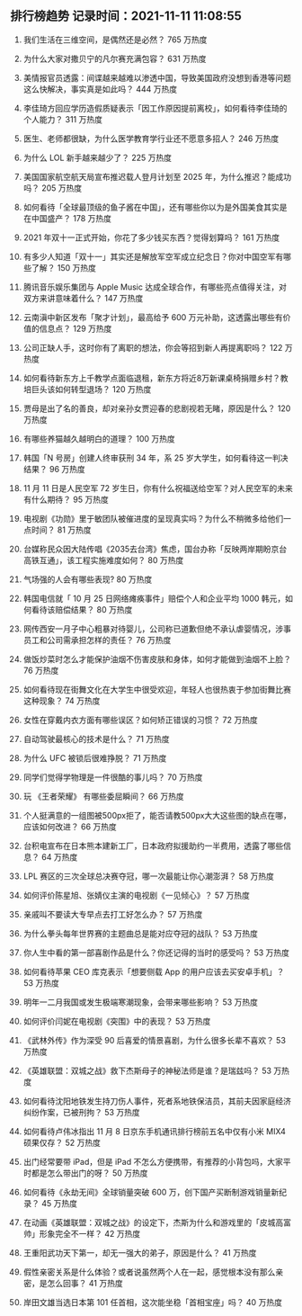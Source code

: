 
## 排行榜趋势 记录时间：2021-11-11 11:08:55
  
  1. 我们生活在三维空间，是偶然还是必然？ 765 万热度
    
  2. 为什么大家对撒贝宁的凡尔赛充满包容？ 631 万热度
    
  3. 美情报官员透露：间谍越来越难以渗透中国，导致美国政府没想到香港等问题这么快解决，事实真是如此吗？ 444 万热度
    
  4. 李佳琦方回应学历造假质疑表示「因工作原因提前离校」，如何看待李佳琦的个人能力？ 311 万热度
    
  5. 医生、老师都很缺，为什么医学教育学行业还不愿意多招人？ 246 万热度
    
  6. 为什么 LOL 新手越来越少了？ 225 万热度
    
  7. 美国国家航空航天局宣布推迟载人登月计划至 2025 年，为什么推迟？能成功吗？ 205 万热度
    
  8. 如何看待「全球最顶级的鱼子酱在中国」，还有哪些你以为是外国美食其实是在中国盛产？ 178 万热度
    
  9. 2021 年双十一正式开始，你花了多少钱买东西？觉得划算吗？ 161 万热度
    
  10. 有多少人知道「双十一」其实还是解放军空军成立纪念日？你对中国空军有哪些了解？ 150 万热度
    
  11. 腾讯音乐娱乐集团与 Apple Music 达成全球合作，有哪些亮点值得关注，对双方来讲意味着什么？ 147 万热度
    
  12. 云南滇中新区发布「聚才计划」，最高给予 600 万元补助，这透露出哪些有价值的信息点？ 129 万热度
    
  13. 公司正缺人手，这时你有了离职的想法，你会等招到新人再提离职吗？ 122 万热度
    
  14. 如何看待新东方上千教学点面临退租，新东方将近8万新课桌椅捐赠乡村？教培巨头该如何转型退场？ 120 万热度
    
  15. 贾母是出了名的善良，却对亲孙女贾迎春的悲剧视若无睹，原因是什么？ 120 万热度
    
  16. 有哪些养猫越久越明白的道理？ 100 万热度
    
  17. 韩国「N 号房」创建人终审获刑 34 年，系 25 岁大学生，如何看待这一判决结果？ 96 万热度
    
  18. 11 月 11 日是人民空军 72 岁生日，你有什么祝福送给空军？对人民空军的未来有什么期待？ 95 万热度
    
  19. 电视剧《功勋》里于敏团队被催进度的呈现真实吗？为什么不稍微多给他们一点时间？ 81 万热度
    
  20. 台媒称民众因大陆传唱《2035去台湾》焦虑，国台办称「反映两岸期盼京台高铁互通」，该工程实施难度如何？ 80 万热度
    
  21. 气场强的人会有哪些表现? 80 万热度
    
  22. 韩国电信就「 10 月 25 日网络瘫痪事件」赔偿个人和企业平均 1000 韩元，如何看待该赔偿结果？ 80 万热度
    
  23. 网传西安一月子中心粗暴对待婴儿，公司称已道歉但绝不承认虐婴情况，涉事员工和公司需承担怎样的责任？ 76 万热度
    
  24. 做饭炒菜时怎么才能保护油烟不伤害皮肤和身体，如何才能做到油烟不上脸？ 76 万热度
    
  25. 如何看待现在街舞文化在大学生中很受欢迎，年轻人也很热衷于参加街舞比赛这种现象？ 74 万热度
    
  26. 女性在穿戴内衣方面有哪些误区？如何矫正错误的习惯？ 72 万热度
    
  27. 自动驾驶最核心的技术是什么？ 71 万热度
    
  28. 为什么 UFC 被锁后很难挣脱？ 71 万热度
    
  29. 同学们觉得学物理是一件很酷的事儿吗？ 70 万热度
    
  30. 玩 《王者荣耀》 有哪些委屈瞬间？ 66 万热度
    
  31. 个人挺满意的一组图被500px拒了，能否请教500px大大这些图的缺点在哪，应该如何改进？ 66 万热度
    
  32. 台积电宣布在日本熊本建新工厂，日本政府拟援助约一半费用，透露了哪些信息？ 64 万热度
    
  33. LPL 赛区的三次全球总决赛夺冠，哪一次最能让你心潮澎湃？ 58 万热度
    
  34. 如何评价陈星旭、张婧仪主演的电视剧《一见倾心》？ 57 万热度
    
  35. 亲戚叫不要读大专早点去打工好怎么办？ 57 万热度
    
  36. 为什么拳头每年世界赛的主题曲总是能对应夺冠的战队？ 53 万热度
    
  37. 你人生中看的第一部喜剧作品是什么？你还记得的当时的感受吗？ 53 万热度
    
  38. 如何看待苹果 CEO 库克表示「想要侧载 App 的用户应该去买安卓手机」？ 53 万热度
    
  39. 明年一二月我国或发生极端寒潮现象，会带来哪些影响？ 53 万热度
    
  40. 如何评价闫妮在电视剧《突围》中的表现？ 53 万热度
    
  41. 《武林外传》作为深受 90 后喜爱的情景喜剧，为什么很多长辈不喜欢？ 53 万热度
    
  42. 《英雄联盟：双城之战》救下杰斯母子的神秘法师是谁？是瑞兹吗？ 53 万热度
    
  43. 如何看待沈阳地铁发生持刀伤人事件，死者系地铁保洁员，其前夫因家庭经济纠纷作案，已被刑拘？ 53 万热度
    
  44. 如何看待卢伟冰指出 11 月 8 日京东手机通讯排行榜前五名中仅有小米 MIX4 硕果仅存？ 52 万热度
    
  45. 出门经常要带 iPad，但是 iPad 不怎么方便携带，有推荐的小背包吗，大家平时都是怎么带出门的呀？ 50 万热度
    
  46. 如何看待《永劫无间》全球销量突破 600 万，创下国产买断制游戏销量新纪录？ 45 万热度
    
  47. 在动画《英雄联盟：双城之战》的设定下，杰斯为什么和游戏里的「皮城高富帅」形象完全不一样？ 42 万热度
    
  48. 王重阳武功天下第一，却无一强大的弟子，原因是什么？ 41 万热度
    
  49. 假性亲密关系是什么体验？或者说虽然两个人在一起，感觉根本没有那么亲密，是怎么回事？ 41 万热度
    
  50. 岸田文雄当选日本第 101 任首相，这次能坐稳「首相宝座」吗？ 40 万热度
    